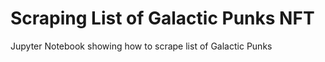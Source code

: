 # Scraping List of Galactic Punks NFT 
Jupyter Notebook showing how to scrape list of Galactic Punks
